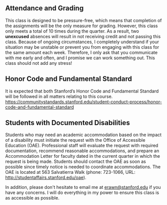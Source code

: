 ## Attendance and Grading

This class is designed to be pressure-free, which means that completion of the assignments will be the only measure for grading. However, this class only meets a total of 10 times during the quarter. As a result, two **unexcused** absences will result in not receiving credit and not passing this class. Because of ongoing circumstances, I completely understand if your situation may be unstable or prevent you from engaging with this class for the same amount each week. Therefore, I only ask that you communicate with me early and often, and I promise we can work something out. This class should not add any stress!

## Honor Code and Fundamental Standard

It is expected that both Stanford’s Honor Code and Fundamental Standard will be followed in all matters relating to this course. https://communitystandards.stanford.edu/student-conduct-process/honor-code-and-fundamental-standard

## Students with Documented Disabilities
Students who may need an academic accommodation based on the impact of a disability must initiate the request with the Office of Accessible Education (OAE). Professional staff will evaluate the request with required documentation, recommend reasonable accommodations, and prepare an Accommodation Letter for faculty dated in the current quarter in which the request is being made. Students should contact the OAE as soon as possible since timely notice is needed to coordinate accommodations. The OAE is located at 563 Salvatierra Walk (phone: 723-1066, URL: http://studentaffairs.stanford.edu/oae).

In addition, please don't hesitate to email me at erawn@stanford.edu if you have any concerns. I will do everything in my power to ensure this class is as accessible as possible.
